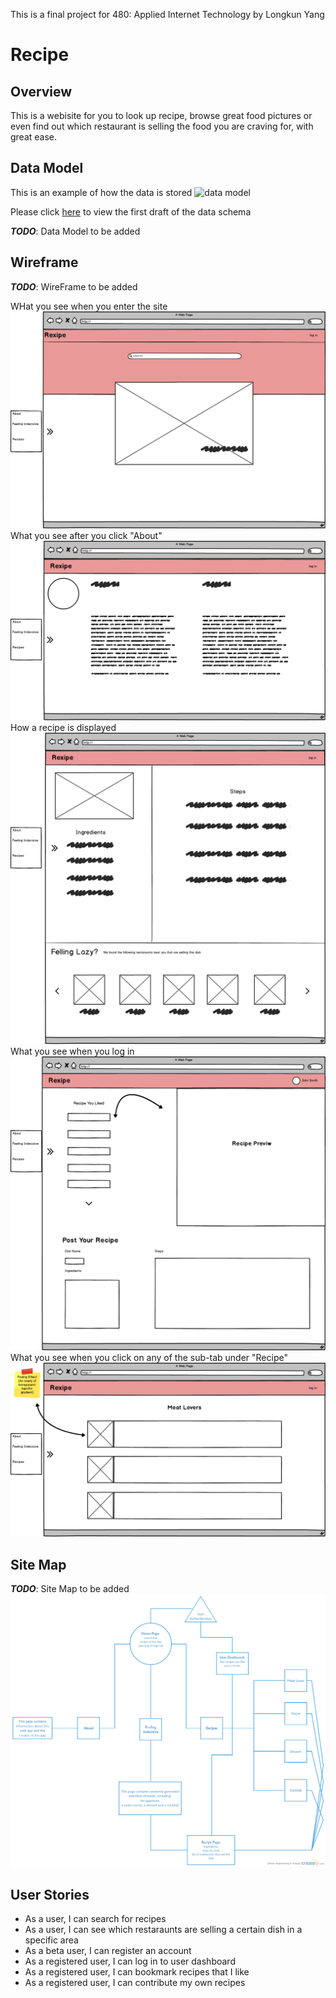 This is a final project for 480: Applied Internet Technology by Longkun Yang
# Recipe

## Overview

This is a webisite for you to look up recipe, browse great food pictures or even find out which restaurant is selling the food you are craving for, with great ease.


## Data Model

This is an example of how the data is stored
![data model](documentation/data-model.png)

Please click [here](db.js) to view the first draft of the data schema

___TODO___: Data Model to be added

## Wireframe

___TODO___: WireFrame to be added

WHat you see when you enter the site
![home_page](documentation/mockup_export/Home-Page.png)
What you see after you click "About"
![About](documentation/mockup_export/About.png)
How a recipe is displayed
![Recipe](documentation/mockup_export/Recipe.png)
What you see when you log in
![User Dashboard](documentation/mockup_export/User-Dashboard.png)
What you see when you click on any of the sub-tab under "Recipe"
![recipe list](documentation/mockup_export/recipe-list-page.png)

## Site Map

___TODO___: Site Map to be added
![sitemap](documentation/sitemap.png)

## User Stories

- As a user, I can search for recipes
- As a user, I can see which restaraunts are selling a certain dish in a specific area
- As a beta user, I can register an account
- As a registered user, I can log in to user dashboard
- As a registered user, I can bookmark recipes that I like
- As a registered user, I can contribute my own recipes

